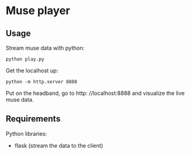 # Muse player


## Usage

Stream muse data with python:

`python play.py`

Get the localhost up:

`python -m http.server 8888`

Put on the headband, go to http: //localhost:8888 and visualize the live muse data.

## Requirements
Python libraries:
* flask (stream the data to the client)
